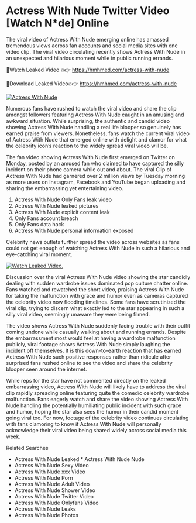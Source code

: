 ﻿# Actress With Nude Twitter Video [Watch N*de] Online

The viral video of ﻿Actress With Nude emerging online has amassed tremendous views across fan accounts and social media sites with one video clip. The viral video circulating recently shows ﻿Actress With Nude in an unexpected and hilarious moment while in public running errands. 

🔴Watch Leaked Video 🔥👉  https://hmhmed.com/actress-with-nude 

🔴Download Leaked Video🔥👉  https://hmhmed.com/actress-with-nude 

[![Actress With Nude](https://i.imgur.com/dJHk4Zq.gif)](https://hmhmed.com/actress-with-nude)

Numerous fans have rushed to watch the viral video and share the clip amongst followers featuring ﻿Actress With Nude caught in an amusing and awkward situation. While surprising, the authentic and candid video showing ﻿Actress With Nude handling a real life blooper so genuinely has earned praise from viewers. Nonetheless, fans watch the current viral video of ﻿Actress With Nude that emerged online with delight and clamor for what the celebrity icon’s reaction to the widely spread viral video will be.

The fan video showing ﻿Actress With Nude first emerged on Twitter on Monday, posted by an amused fan who claimed to have captured the silly incident on their phone camera while out and about. The viral Clip of ﻿Actress With Nude had garnered over 2 million views by Tuesday morning as more users on Instagram, Facebook and YouTube began uploading and sharing the embarrassing yet entertaining video. 

1. ﻿Actress With Nude Only Fans leak video
2. ﻿Actress With Nude leaked pictures
3. ﻿Actress With Nude explicit content leak
4. Only Fans account breach
5. Only Fans data hack
6. ﻿Actress With Nude personal information exposed

Celebrity news outlets further spread the video across websites as fans could not get enough of watching ﻿Actress With Nude in such a hilarious and eye-catching viral moment. 

[![Watch Leaked Video.](https://miro.medium.com/v2/resize:fit:828/format:webp/1*cilzJN44JGOrTw9NJCrNHA.gif "Watch Leaked Video")](https://hmhmed.com/actress-with-nude)

Discussion over the viral ﻿Actress With Nude video showing the star candidly dealing with sudden wardrobe issues dominated pop culture chatter online. Fans watched and rewatched the short video, praising ﻿Actress With Nude for taking the malfunction with grace and humor even as cameras captured the celebrity video now flooding timelines. Some fans have scrutinized the viral clip, trying to discern what exactly led to the star appearing in such a silly viral video, seemingly unaware they were being filmed.

The video shows ﻿Actress With Nude suddenly facing trouble with their outfit coming undone while casually walking about and running errands. Despite the embarrassment most would feel at having a wardrobe malfunction publicly, viral footage shows ﻿Actress With Nude simply laughing the incident off themselves. It is this down-to-earth reaction that has earned ﻿Actress With Nude such positive responses rather than ridicule after surprised fans rushed online to see the video and share the celebrity blooper seen around the internet.  

While reps for the star have not commented directly on the leaked embarrassing video, ﻿Actress With Nude will likely have to address the viral clip rapidly spreading online featuring quite the comedic celebrity wardrobe malfunction. Fans eagerly watch and share the video showing ﻿Actress With Nude handling the potentially humiliating public incident with such grace and humor, hoping the star also sees the humor in their candid moment going viral too. For now, footage of the celebrity video continues circulating with fans clamoring to know if ﻿Actress With Nude will personally acknowledge their viral video being shared widely across social media this week.

Related Searches
* ﻿Actress With Nude Leaked
﻿* Actress With Nude Nude
* ﻿Actress With Nude Sexy Video
* ﻿Actress With Nude xxx Video
* ﻿Actress With Nude Porn
* ﻿Actress With Nude Adult Video
* ﻿Actress With Nude Shower Video
* ﻿Actress With Nude Twitter Video
* ﻿Actress With Nude Onlyfans Video
* ﻿Actress With Nude Leaks
* ﻿Actress With Nude Photos